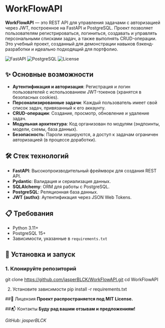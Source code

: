 # WorkFlowAPI

**WorkFlowAPI** — это REST API для управления задачами с авторизацией через JWT, построенное на FastAPI и PostgreSQL. Проект позволяет пользователям регистрироваться, логиниться, создавать и управлять персональными списками задач, а также выполнять CRUD-операции. Это учебный проект, созданный для демонстрации навыков бэкенд-разработки и идеально подходящий для портфолио.

![FastAPI](https://img.shields.io/badge/FastAPI-0.115.0-009688.svg)
![PostgreSQL](https://img.shields.io/badge/PostgreSQL-15-336791.svg)
![License](https://img.shields.io/badge/License-MIT-green.svg)

## ✨ Основные возможности

- **Аутентификация и авторизация**: Регистрация и логин пользователей с использованием JWT-токенов (хранятся в безопасных cookies).
- **Персонализированные задачи**: Каждый пользователь имеет свой список задач, привязанный к его аккаунту.
- **CRUD-операции**: Создание, просмотр, обновление и удаление задач.
- **Модульная архитектура**: Код организован по модулям (эндпоинты, модели, схемы, база данных).
- **Безопасность**: Пароли хешируются, а доступ к задачам ограничен авторизацией (в процессе доработки).

## 🛠 Стек технологий

- **FastAPI**: Высокопроизводительный фреймворк для создания REST API.
- **Pydantic**: Валидация и сериализация данных.
- **SQLAlchemy**: ORM для работы с PostgreSQL.
- **PostgreSQL**: Реляционная база данных.
- **JWT (authx)**: Аутентификация через JSON Web Tokens.

## 📋 Требования

- Python 3.11+
- PostgreSQL 15+
- Зависимости, указанные в `requirements.txt`

## 🚀 Установка и запуск

### 1. Клонируйте репозиторий

git clone https://github.com/jasperBLCK/WorkFlowAPI.git
cd WorkFlowAPI


2. Установите зависимости
pip install -r requirements.txt



##📜 Лицензия
**Проект распространяется под MIT License.**

##📬 Контакты
**Буду рад вашим отзывам и предложениям!**

*GitHub: jasperBLCK*
